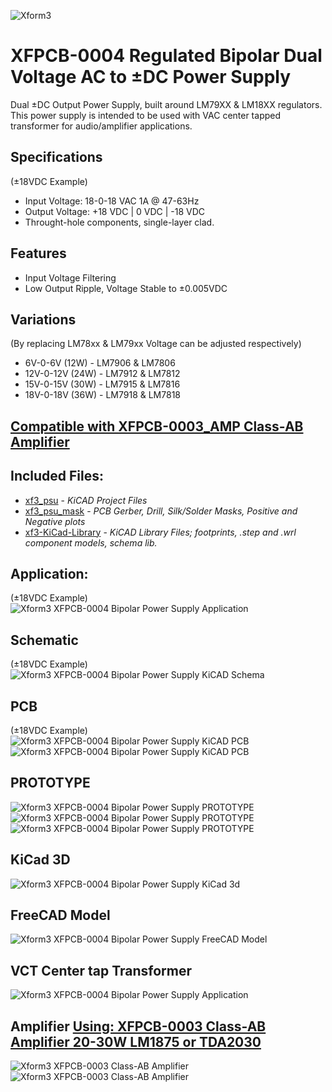 ![Xform3](https://i.imgur.com/pRafEib.png)

# XFPCB-0004 Regulated Bipolar Dual Voltage AC to ±DC Power Supply  
Dual ±DC Output Power Supply, built around LM79XX & LM18XX regulators. This power supply is intended to be used with VAC center tapped transformer for audio/amplifier applications.

## Specifications 
(±18VDC Example)
- Input Voltage:  18-0-18 VAC 1A @ 47-63Hz
- Output Voltage: +18 VDC | 0 VDC | -18 VDC
- Throught-hole components, single-layer clad.

## Features
- Input Voltage Filtering
- Low Output Ripple, Voltage Stable to ±0.005VDC

## Variations 
(By replacing LM78xx & LM79xx Voltage can be adjusted respectively)
* 6V-0-6V (12W)   - LM7906 & LM7806
* 12V-0-12V (24W) - LM7912 & LM7812
* 15V-0-15V (30W) - LM7915 & LM7816
* 18V-0-18V (36W) - LM7918 & LM7818

## [Compatible with XFPCB-0003_AMP Class-AB Amplifier](https://github.com/xform3/xfpcb-0003-amp)

## Included Files:
* [xf3_psu](https://github.com/xform3/XFPCB-0004-PSU/tree/master/xf3_psu)  - *KiCAD Project Files*
* [xf3_psu_mask](https://github.com/xform3/XFPCB-0004-PSU/tree/master/xf3_psu_mask) - *PCB Gerber, Drill, Silk/Solder Masks, Positive and Negative plots*
* [xf3-KiCad-Library](https://github.com/xform3/xf3-KiCad-Library)  - *KiCAD Library Files; footprints, .step and .wrl component models, schema lib.*

## Application:
(±18VDC Example)
![Xform3 XFPCB-0004 Bipolar Power Supply Application](../master/graphics/kicad_psu_application.png)

## Schematic
(±18VDC Example)
![Xform3 XFPCB-0004 Bipolar Power Supply KiCAD Schema](../master/graphics/kicad_psu_schema.png)

## PCB
(±18VDC Example)
![Xform3 XFPCB-0004 Bipolar Power Supply KiCAD PCB](../master/graphics/psu1.png)
![Xform3 XFPCB-0004 Bipolar Power Supply KiCAD PCB](../master/graphics/kicad_psu_pcb.png)

## PROTOTYPE
![Xform3 XFPCB-0004 Bipolar Power Supply PROTOTYPE ](../master/graphics/psu_wcomp_side.png)
![Xform3 XFPCB-0004 Bipolar Power Supply PROTOTYPE ](../master/graphics/psu_wcomp_side2.png)
![Xform3 XFPCB-0004 Bipolar Power Supply PROTOTYPE ](../master/graphics/psu_wcomp_top.png)

## KiCad 3D
![Xform3 XFPCB-0004 Bipolar Power Supply KiCad 3d](../master/graphics/kicad_psu_3d.png)

## FreeCAD Model
![Xform3 XFPCB-0004 Bipolar Power Supply FreeCAD Model](../master/graphics/kicad_psu_3d_freecad.png)

## VCT Center tap Transformer
![Xform3 XFPCB-0004 Bipolar Power Supply Application](../master/graphics/xf3_xfpcb-0004_psu_vct_transformer.jpg)

## Amplifier [Using: XFPCB-0003 Class-AB Amplifier 20-30W LM1875 or TDA2030](https://github.com/xform3/xfpcb-0003-amp)
![Xform3 XFPCB-0003 Class-AB Amplifier](https://github.com/xform3/xfpcb-0003-amp/blob/master/graphics/PSU_amp_compbo.png)
![Xform3 XFPCB-0003 Class-AB Amplifier](https://github.com/xform3/xfpcb-0003-amp/blob/master/graphics/PSU_amp_transformer_combo.png)
